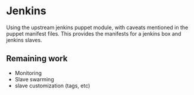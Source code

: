 # Jenkins
Using the upstream jenkins puppet module, with caveats mentioned in the puppet manifest files.
This provides the manifests for a jenkins box and jenkins slaves.

## Remaining work
* Monitoring
* Slave swarming
* slave customization (tags, etc)